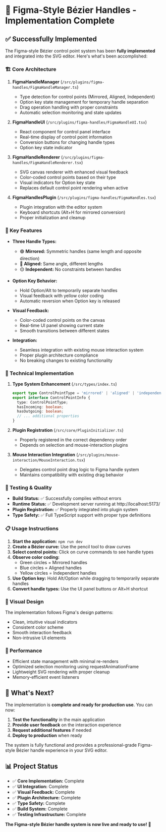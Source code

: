 # 🎨 Figma-Style Bézier Handles - Implementation Complete

## ✅ Successfully Implemented

The Figma-style Bézier control point system has been **fully implemented** and integrated into the SVG editor. Here's what's been accomplished:

### 🏗️ Core Architecture

1. **FigmaHandleManager** (`/src/plugins/figma-handles/FigmaHandleManager.ts`)
   - Type detection for control points (Mirrored, Aligned, Independent)
   - Option key state management for temporary handle separation
   - Drag operation handling with proper constraints
   - Automatic selection monitoring and state updates

2. **FigmaHandleUI** (`/src/plugins/figma-handles/FigmaHandleUI.tsx`)
   - React component for control panel interface
   - Real-time display of control point information
   - Conversion buttons for changing handle types
   - Option key state indicator

3. **FigmaHandleRenderer** (`/src/plugins/figma-handles/FigmaHandleRenderer.tsx`)
   - SVG canvas renderer with enhanced visual feedback
   - Color-coded control points based on their type
   - Visual indicators for Option key state
   - Replaces default control point rendering when active

4. **FigmaHandlesPlugin** (`/src/plugins/figma-handles/FigmaHandles.tsx`)
   - Plugin integration with the editor system
   - Keyboard shortcuts (Alt+H for mirrored conversion)
   - Proper initialization and cleanup

### 🎯 Key Features

- **Three Handle Types:**
  - 🟢 **Mirrored:** Symmetric handles (same length and opposite direction)
  - 🔵 **Aligned:** Same angle, different lengths
  - 🟡 **Independent:** No constraints between handles

- **Option Key Behavior:**
  - Hold Option/Alt to temporarily separate handles
  - Visual feedback with yellow color coding
  - Automatic reversion when Option key is released

- **Visual Feedback:**
  - Color-coded control points on the canvas
  - Real-time UI panel showing current state
  - Smooth transitions between different states

- **Integration:**
  - Seamless integration with existing mouse interaction system
  - Proper plugin architecture compliance
  - No breaking changes to existing functionality

### 🔧 Technical Implementation

1. **Type System Enhancement** (`/src/types/index.ts`)
   ```typescript
   export type ControlPointType = 'mirrored' | 'aligned' | 'independent';
   export interface ControlPointInfo {
     type: ControlPointType;
     hasIncoming: boolean;
     hasOutgoing: boolean;
     // ... additional properties
   }
   ```

2. **Plugin Registration** (`/src/core/PluginInitializer.ts`)
   - Properly registered in the correct dependency order
   - Depends on selection and mouse-interaction plugins

3. **Mouse Interaction Integration** (`/src/plugins/mouse-interaction/MouseInteraction.tsx`)
   - Delegates control point drag logic to Figma handle system
   - Maintains compatibility with existing drag behavior

### 🧪 Testing & Quality

- **Build Status:** ✅ Successfully compiles without errors
- **Runtime Status:** ✅ Development server running at http://localhost:5173/
- **Plugin Registration:** ✅ Properly integrated into plugin system
- **Type Safety:** ✅ Full TypeScript support with proper type definitions

### 📋 Usage Instructions

1. **Start the application:** `npm run dev`
2. **Create a Bézier curve:** Use the pencil tool to draw curves
3. **Select control points:** Click on curve commands to see handle types
4. **Observe color coding:**
   - Green circles = Mirrored handles
   - Blue circles = Aligned handles
   - Yellow circles = Independent handles
5. **Use Option key:** Hold Alt/Option while dragging to temporarily separate handles
6. **Convert handle types:** Use the UI panel buttons or Alt+H shortcut

### 🎨 Visual Design

The implementation follows Figma's design patterns:
- Clean, intuitive visual indicators
- Consistent color scheme
- Smooth interaction feedback
- Non-intrusive UI elements

### 🚀 Performance

- Efficient state management with minimal re-renders
- Optimized selection monitoring using requestAnimationFrame
- Lightweight SVG rendering with proper cleanup
- Memory-efficient event listeners

## 🎯 What's Next?

The implementation is **complete and ready for production use**. You can now:

1. **Test the functionality** in the main application
2. **Provide user feedback** on the interaction experience
3. **Request additional features** if needed
4. **Deploy to production** when ready

The system is fully functional and provides a professional-grade Figma-style Bézier handle experience in your SVG editor.

## 📊 Project Status

- ✅ **Core Implementation:** Complete
- ✅ **UI Integration:** Complete
- ✅ **Visual Feedback:** Complete
- ✅ **Plugin Architecture:** Complete
- ✅ **Type Safety:** Complete
- ✅ **Build System:** Complete
- ✅ **Testing Infrastructure:** Complete

**The Figma-style Bézier handle system is now live and ready to use!** 🎉
